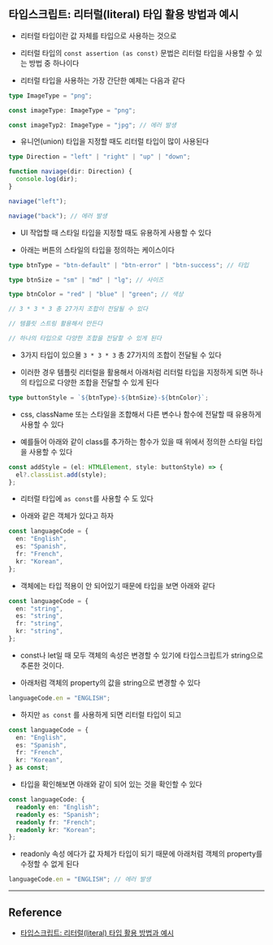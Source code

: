 ## 타입스크립트: 리터럴(literal) 타입 활용 방법과 예시

- 리터럴 타입이란 값 자체를 타입으로 사용하는 것으로

- 리터럴 타입의 `const assertion (as const)` 문법은 리터럴 타입을 사용할 수 있는 방법 중 하나이다

- 리터럴 타입을 사용하는 가장 간단한 예제는 다음과 같다

```ts
type ImageType = "png";

const imageType: ImageType = "png";

const imageTyp2: ImageType = "jpg"; // 에러 발생
```

- 유니언(union) 타입을 지정할 때도 리터럴 타입이 많이 사용된다

```ts
type Direction = "left" | "right" | "up" | "down";

function naviage(dir: Direction) {
  console.log(dir);
}

naviage("left");

naviage("back"); // 에러 발생
```

- UI 작업할 때 스타일 타입을 지정할 때도 유용하게 사용할 수 있다

- 아래는 버튼의 스타일의 타입을 정의하는 케이스이다

```ts
type btnType = "btn-default" | "btn-error" | "btn-success"; // 타입

type btnSize = "sm" | "md" | "lg"; // 사이즈

type btnColor = "red" | "blue" | "green"; // 색상

// 3 * 3 * 3 총 27가지 조합이 전달될 수 있다

// 템플릿 스트링 활용해서 만든다

// 하나의 타입으로 다양한 조합을 전달할 수 있게 된다
```

- 3가지 타입이 있으몰 `3 * 3 * 3` 총 27가지의 조합이 전달될 수 있다

- 이러한 경우 템플릿 리터럴을 활용해서 아래처럼 리터럴 타입을 지정하게 되면 하나의 타입으로 다양한 조합을 전달할 수 있게 된다

```ts
type buttonStyle = `${btnType}-${btnSize}-${btnColor}`;
```

- css, className 또는 스타일을 조합해서 다른 변수나 함수에 전달할 때 유용하게 사용할 수 있다

- 예를들어 아래와 같이 class를 추가하는 함수가 있을 때 위에서 정의한 스타일 타입을 사용할 수 있다

```ts
const addStyle = (el: HTMLElement, style: buttonStyle) => {
  el?.classList.add(style);
};
```

- 리터럴 타입에 `as const`를 사용할 수 도 있다

- 아래와 같은 객체가 있다고 하자

```ts
const languageCode = {
  en: "English",
  es: "Spanish",
  fr: "French",
  kr: "Korean",
};
```

- 객체에는 타입 적용이 안 되어있기 때문에 타입을 보면 아래와 같다

```ts
const languageCode = {
  en: "string",
  es: "string",
  fr: "string",
  kr: "string",
};
```

- const나 let일 때 모두 객체의 속성은 변경할 수 있기에 타입스크립트가 string으로 추론한 것이다.

- 아래처럼 객체의 property의 값을 string으로 변경할 수 있다

```ts
languageCode.en = "ENGLISH";
```

- 하지만 `as const` 를 사용하게 되면 리터럴 타입이 되고

```ts
const languageCode = {
  en: "English",
  es: "Spanish",
  fr: "French",
  kr: "Korean",
} as const;
```

- 타입을 확인해보면 아래와 같이 되어 있는 것을 확인할 수 있다

```ts
const languageCode: {
  readonly en: "English";
  readonly es: "Spanish";
  readonly fr: "French";
  readonly kr: "Korean";
};
```

- readonly 속성 에다가 값 자체가 타입이 되기 때문에 아래처럼 객체의 property를 수정할 수 없게 된다

```ts
languageCode.en = "ENGLISH"; // 에러 발생
```

---

## Reference

- [타입스크립트: 리터럴(literal) 타입 활용 방법과 예시](https://www.youtube.com/watch?v=BQTB9KWYb6A&t=18s)
